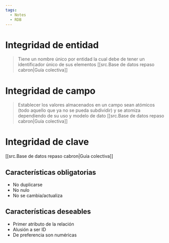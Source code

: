 ```yaml
---
tags:
  - Notes
  - RDB
---
```

# Integridad de entidad
>Tiene un nombre único por entidad la cual debe de tener un identificador único de sus elementos
[[src.Base de datos repaso cabron|Guía colectiva]]

# Integridad de campo
>Establecer los valores almacenados en un campo sean atómicos (todo aquello que ya no se pueda subdividir) y se atomiza dependiendo de su uso y modelo de dato
>[[src.Base de datos repaso cabron|Guía colectiva]]

# Integridad de clave
[[src.Base de datos repaso cabron|Guía colectiva]]
## Características obligatorias
- No duplicarse
- No nulo
- No se cambia/actualiza

## Características deseables
- Primer atributo de la relación
- Alusión a ser ID
- De preferencia son numéricas
